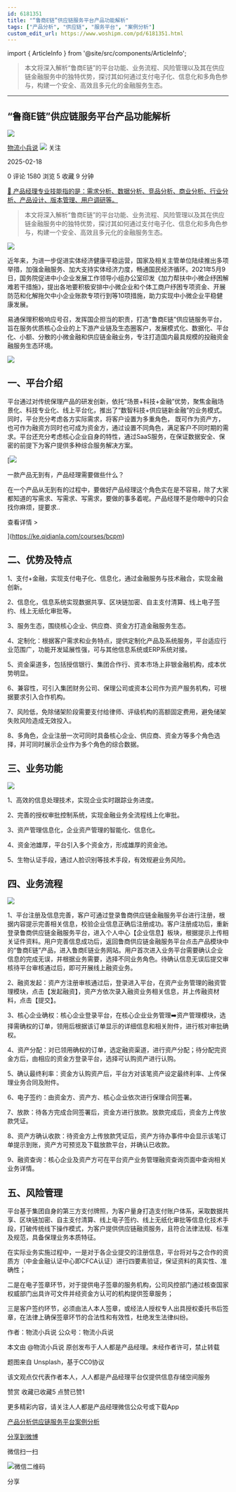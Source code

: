 ```yaml
---
id: 6181351
title: "“鲁商E链”供应链服务平台产品功能解析"
tags: ["产品分析", "供应链", "服务平台", "案例分析"]
custom_edit_url: https://www.woshipm.com/pd/6181351.html
---
```

import { ArticleInfo } from '@site/src/components/ArticleInfo';

<ArticleInfo
    author="物流小兵说"
    authorLink="https://www.woshipm.com/u/658093"
    published="2025-02-18"
    views={1580}
    comments={0}
    collects={5}
/>

> 本文将深入解析“鲁商E链”的平台功能、业务流程、风险管理以及其在供应链金融服务中的独特优势，探讨其如何通过支付电子化、信息化和多角色参与，构建一个安全、高效且多元化的金融服务生态。

---

## “鲁商E链”供应链服务平台产品功能解析

[![](https://static.woshipm.com/view/woshipm_api_def_20241230105723_1637.jpg?imageView2/1/w/72/h/72/q/100)](https://www.woshipm.com/u/658093)

[物流小兵说](https://www.woshipm.com/u/658093) ![](https://static.woshipm.com/tag/1101_1@2x.png) 关注

2025-02-18

0 评论 1580 浏览 5 收藏 9 分钟

[🔗 产品经理专业技能指的是：需求分析、数据分析、竞品分析、商业分析、行业分析、产品设计、版本管理、用户调研等。](https://ke.qidianla.com/courses/90pm)

> 本文将深入解析“鲁商E链”的平台功能、业务流程、风险管理以及其在供应链金融服务中的独特优势，探讨其如何通过支付电子化、信息化和多角色参与，构建一个安全、高效且多元化的金融服务生态。

![](https://image.woshipm.com/2023/04/13/723384dc-d9df-11ed-8fc2-00163e0b5ff3.jpg)

近年来，为进一步促进实体经济健康平稳运营，国家及相关主管单位陆续推出多项举措，加强金融服务、加大支持实体经济力度，畅通国民经济循环。2021年5月9日，国务院促进中小企业发展工作领导小组办公室印发《加力帮扶中小微企纾困解难若干措施》，提出各地要积极安排中小微企业和个体工商户纾困专项资金、开展防范和化解拖欠中小企业账款专项行到等10项措施，助力实现中小微企业平稳健康发展。

易通保理积极响应号召，发挥国企担当的职责，打造“鲁商E链”供应链服务平台，旨在服务优质核心企业的上下游产业链及生态圈客户，发展模式化、数据化、平台化、小额、分散的小微金融和供应链金融业务，专注打造国内最具规模的投融资金融服务生态环境。

![](https://image.woshipm.com/2025/02/18/4c06a36e-ed9e-11ef-a5ed-00163e09d72f.png)

## 一、平台介绍

平台通过对传统保理产品的研发创新，依托“场景+科技+金融”优势，聚焦金融场景化、科技专业化、线上平台化，推出了“数智科技+供应链新金融”的业务模式。同时，平台充分考虑各方实际需求，将客户设置为多重角色， 既可作为资产方，也可作为融资方同时也可成为资金方，通过设置不同角色，满足客户不同时期的需求。平台还充分考虑核心企业自身的特性，通过SaaS服务，在保证数据安全、保密的前提下为客户提供多种综合服务解决方案。

[![](https://image.woshipm.com/2023/08/02/58dc678c-30e3-11ee-88e7-00163e0b5ff3.png)

一款产品无到有，产品经理需要做些什么？

在一个产品从无到有的过程中，要做好产品经理这个角色实在是不容易，除了大家都知道的写需求、写需求、写需求，要做的事多着呢。产品经理不是你眼中的只会找你麻烦，提要求..

查看详情 >

](https://ke.qidianla.com/courses/bcpm)

## 二、优势及特点

1、支付+金融，实现支付电子化、信息化，通过金融服务与技术融合，实现金融创新。

2、信息化，信息系统实现数据共享、区块链加密、自主支付清算、线上电子签约、线上无纸化审批等。

3、服务生态，围绕核心企业、供应商、资金方打造金融服务生态。

4、定制化：根据客户需求和业务特点，提供定制化产品及系统服务，平台适应行业范围广，功能开发延展性强，可与其他信息系统或ERP系统对接。

5、资金渠道多，包括授信银行、集团合作行、资本市场上非银金融机构，成本优势明显。

6、兼容性，可引入集团财务公司、保理公司或资本公司作为资产服务机构，可根据要求引入合作机构。

7、风险低，免除储架阶段需要支付给律师、评级机构的高额固定费用，避免储架失败风险造成无效投入。

8、多角色，企业注册一次可同时具备核心企业、供应商、资金方等多个角色选择，并可同时展示企业作为多个角色的综合数据。

## 三、业务功能

![](https://image.woshipm.com/2025/02/18/91eba5aa-ed9e-11ef-8495-00163e09d72f.png)

1、高效的信息处理技术，实现企业实时跟踪业务进度。

2、完善的授权审批控制系统，实现金融业务全流程线上化审批。

3、资产管理信息化，企业资产管理的智能化、信息化。

4、资金池雄厚，平台引入多个资金方，形成雄厚的资金池。

5、生物认证手段，通过人脸识别等技术手段，有效规避业务风险。

## 四、业务流程

![](https://image.woshipm.com/2025/02/18/e1cd4272-ed9e-11ef-a5ed-00163e09d72f.png)

1、平台注册及信息完善，客户可通过登录鲁商供应链金融服务平台进行注册，根据内容提示完善相关信息，校验企业信息正确后注册成功。客户注册成功后，重新登录鲁商供应链金融服务平台，进入个人中心【企业信息】板块，根据提示上传相关证件资料。用户完善信息成功后，返回鲁商供应链金融服务平台点击产品模块中的“鲁商E链”产品，进入鲁商E链业务网站。用户首次进入业务平台需要确认企业信息的完成无误，并根据业务需要，选择不同业务角色。待确认信息无误后提交审核待平台审核通过后，即可开展线上融资业务。

2、融资发起：资产方注册审核通过后，登录进入平台，在资产业务管理的融资管理模块，点击【发起融资】，资产方依次录入融资业务相关信息，并上传融资材料，点击【提交】。

3、核心企业确权：核心企业登录平台，在核心企业业务管理➡️资产管理模块，选择需确权的订单，领用后根据该订单显示的详细信息和相关附件，进行核对审批确权。

4、资产分配：对已领用确权的订单，选定融资渠道，进行资产分配；待分配完资金方后，由相应的资金方登录平台，选择可认购资产进行认购。

5、确认最终利率：资金方认购资产后，平台方对该笔资产设定最终利率、上传保理业务合同及附件。

6、电子签约：由资金方、资产方、核心企业依次进行保理合同签署。

7、放款：待各方完成合同签署后，资金方进行放款。放款完成后，资金方上传放款凭证。

8、资产方确认收款：待资金方上传放款凭证后，资产方待办事件中会显示该笔订单提示到账，资产方可预览及下载放款平台，并确认已收款。

9、融资查询：核心企业及资产方可在平台资产业务管理融资查询页面中查询相关业务详情。

## 五、风险管理

平台基于集团自身的第三方支付牌照，为客户量身打造支付账户体系，采取数据共享、区块链加密、自主支付清算、线上电子签约、线上无纸化审批等信息化技术手段，打破传统线下操作模式，为客户提供供应链融资服务，且符合法律法规、标准及规范，具备保理业务本质特征。

在实际业务实施过程中，一是对于各企业提交的注册信息，平台将对与之合作的资质方（中金金融认证中心即CFCA认证）进行四要素验证，保证资料的真实性、准确性；

二是在电子签章环节，对于提供电子签章的服务机构，公司风控部门通过核查国家权威部门出具许可文件并经资金方认可的机构提供签章服务；

三是客户签约环节，必须由法人本人签章，或经法人授权专人出具授权委托书后签章，在法律上确保签章环节的合法性和有效性，杜绝发生法律纠纷。

作者：物流小兵说 公众号：物流小兵说

本文由 @物流小兵说 原创发布于人人都是产品经理。未经作者许可，禁止转载

题图来自 Unsplash，基于CC0协议

该文观点仅代表作者本人，人人都是产品经理平台仅提供信息存储空间服务

赞赏 收藏已收藏5 点赞已赞1

更多精彩内容，请关注人人都是产品经理微信公众号或下载App

[产品分析](https://www.woshipm.com/tag/%e4%ba%a7%e5%93%81%e5%88%86%e6%9e%90)[供应链](https://www.woshipm.com/tag/%e4%be%9b%e5%ba%94%e9%93%be)[服务平台](https://www.woshipm.com/tag/%e6%9c%8d%e5%8a%a1%e5%b9%b3%e5%8f%b0)[案例分析](https://www.woshipm.com/tag/%e6%a1%88%e4%be%8b%e5%88%86%e6%9e%90)

[分享到微博](https://service.weibo.com/share/share.php?appkey=2775287854&title=“鲁商E链”供应链服务平台产品功能解析&url=https://www.woshipm.com/pd/6181351.html&pic=https://image.woshipm.com/2023/04/13/723384dc-d9df-11ed-8fc2-00163e0b5ff3.jpg)

微信扫一扫

![微信二维码](https://api.pwmqr.com/qrcode/create/?url=https://www.woshipm.com/pd/6181351.html)

分享